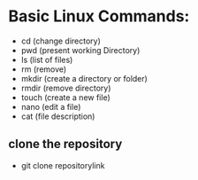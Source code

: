 # Basic Linux Commands:
- cd (change directory)
- pwd (present working Directory)
- ls (list of files)
- rm (remove)
- mkdir (create a directory or folder)
- rmdir (remove directory)
- touch (create a new file)
- nano (edit a file)
- cat (file description)
## clone the repository
- git clone repositorylink
